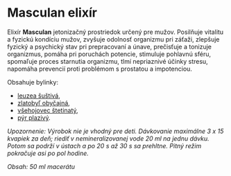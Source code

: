 Masculan elixír 
================

Elixír **Masculan** jetonizačný prostriedok určený pre mužov. Posilňuje vitalitu
a fyzickú kondíciu mužov, zvyšuje odolnosť organizmu pri záťaži, zlepšuje
fyzický a psychický stav pri prepracovaní a únave, prečisťuje a tonizuje
organizmus, pomáha pri poruchách potencie, stimuluje pohlavnú sféru, spomaľuje
proces starnutia organizmu, tlmí nepriaznivé účinky stresu, napomáha prevencií
proti problémom s prostatou a impotenciou.

Obsahuje bylinky:

* [leuzea šuštivá](/sip/bylinky/leuzea-sustiva/),
* [zlatobyľ obyčajná](/sip/bylinky/zlatobyl-obycajna/),
* [všehojovec štetinatý](/sip/bylinky/vsehojovec-stetinaty/),
* [pýr plazivý](/sip/bylinky/pyr-plazivy/).

*Upozornenie: Výrobok nie je vhodný pre deti. Dávkovanie maximálne 3 x 15
kvapiek za deň; riediť v nemineralizovanej vode 20 ml na jednu dávku. Potom sa
podrží v ústach a po 20 s až 30 s sa prehltne. Pitný režim pokračuje asi po pol
hodine.*

*Obsah: 50 ml macerátu*

